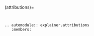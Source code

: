 (attributions)=

```{include} ../../intel-xai-tools/explainer/attributions/README.md
```

```{eval-rst}

.. automodule:: explainer.attributions
   :members:

```
